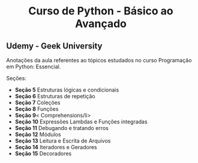 <h1 align='center'>
Curso de Python - Básico ao Avançado
</h1>

<h2> Udemy - Geek University </h2>

Anotações da aula referentes ao tópicos estudados no curso Programação em Python: Essencial.

Seções:
<ul>
  <li><b>Seção 5</b> Estruturas lógicas e condicionais</li>
  <li><b>Seção 6</b> Estruturas de repetição</li>
  <li><b>Seção 7</b> Coleções</li>
  <li><b>Seção 8</b> Funções</li>
  <li><b>Seção 9</b>< Comprehensions/li>
  <li><b>Seção 10</b> Expressões Lambdas e Funções integradas</li>
  <li><b>Seção 11</b> Debugando e tratando erros</li>
  <li><b>Seção 12</b> Módulos</li>
  <li><b>Seção 13</b> Leitura e Escrita de Arquivos</li>
  <li><b>Seção 14</b> Iteradores e Geradores</li>
  <li><b>Seção 15</b> Decoradores</li>
